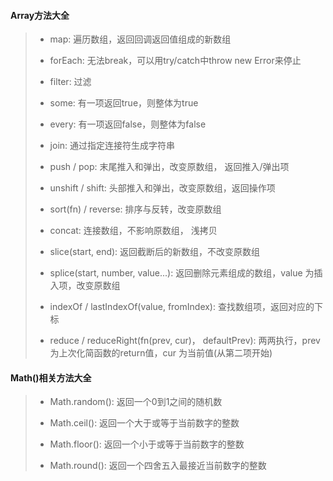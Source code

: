 #### Array方法大全

> - map: 遍历数组，返回回调返回值组成的新数组
>
> - forEach: 无法break，可以用try/catch中throw new Error来停止
>
> - filter: 过滤
>
> - some: 有一项返回true，则整体为true
>
> - every: 有一项返回false，则整体为false
>
> - join: 通过指定连接符生成字符串
>
> - push / pop: 末尾推入和弹出，改变原数组， 返回推入/弹出项
>
> - unshift / shift: 头部推入和弹出，改变原数组，返回操作项
>
> - sort(fn) / reverse: 排序与反转，改变原数组
>
> - concat: 连接数组，不影响原数组， 浅拷贝
>
> - slice(start, end): 返回截断后的新数组，不改变原数组
>
> - splice(start, number, value...): 返回删除元素组成的数组，value 为插入项，改变原数组
>
> - indexOf / lastIndexOf(value, fromIndex): 查找数组项，返回对应的下标
>
> - reduce / reduceRight(fn(prev, cur)， defaultPrev): 两两执行，prev 为上次化简函数的return值，cur 为当前值(从第二项开始)

#### Math()相关方法大全

> - Math.random(): 返回一个0到1之间的随机数
>
> - Math.ceil(): 返回一个大于或等于当前数字的整数
>
> - Math.floor(): 返回一个小于或等于当前数字的整数
>
> - Math.round(): 返回一个四舍五入最接近当前数字的整数

